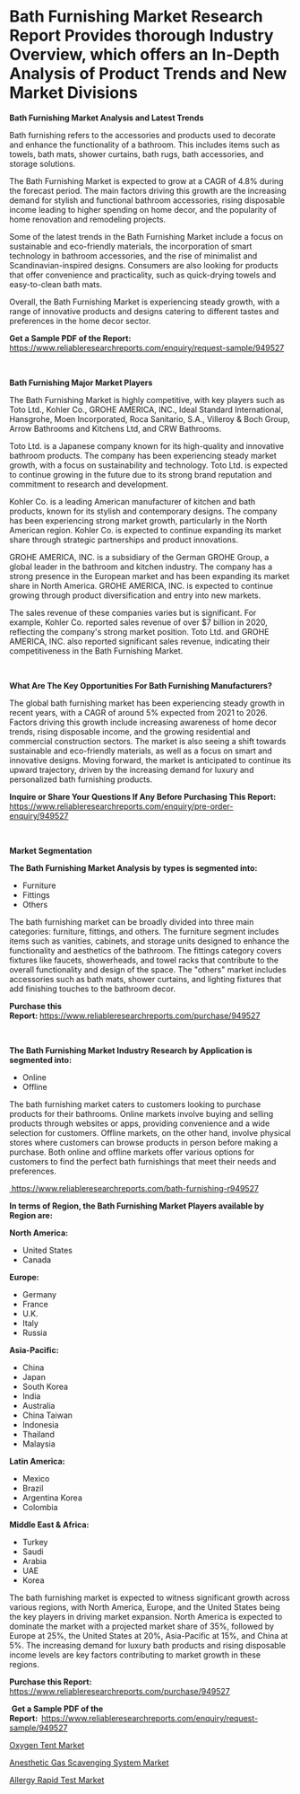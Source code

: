 <p><h1>Bath Furnishing Market Research Report Provides thorough Industry Overview, which offers an In-Depth Analysis of Product Trends and New Market Divisions</h1></p><p><strong>Bath Furnishing Market Analysis and Latest Trends</strong></p>
<p><p>Bath furnishing refers to the accessories and products used to decorate and enhance the functionality of a bathroom. This includes items such as towels, bath mats, shower curtains, bath rugs, bath accessories, and storage solutions.</p><p>The Bath Furnishing Market is expected to grow at a CAGR of 4.8% during the forecast period. The main factors driving this growth are the increasing demand for stylish and functional bathroom accessories, rising disposable income leading to higher spending on home decor, and the popularity of home renovation and remodeling projects.</p><p>Some of the latest trends in the Bath Furnishing Market include a focus on sustainable and eco-friendly materials, the incorporation of smart technology in bathroom accessories, and the rise of minimalist and Scandinavian-inspired designs. Consumers are also looking for products that offer convenience and practicality, such as quick-drying towels and easy-to-clean bath mats.</p><p>Overall, the Bath Furnishing Market is experiencing steady growth, with a range of innovative products and designs catering to different tastes and preferences in the home decor sector.</p></p>
<p><strong>Get a Sample PDF of the Report:&nbsp;</strong> <a href="https://www.reliableresearchreports.com/enquiry/request-sample/949527">https://www.reliableresearchreports.com/enquiry/request-sample/949527</a></p>
<p>&nbsp;</p>
<p><strong>Bath Furnishing Major Market Players</strong></p>
<p><p>The Bath Furnishing Market is highly competitive, with key players such as Toto Ltd., Kohler Co., GROHE AMERICA, INC., Ideal Standard International, Hansgrohe, Moen Incorporated, Roca Sanitario, S.A., Villeroy & Boch Group, Arrow Bathrooms and Kitchens Ltd, and CRW Bathrooms.</p><p>Toto Ltd. is a Japanese company known for its high-quality and innovative bathroom products. The company has been experiencing steady market growth, with a focus on sustainability and technology. Toto Ltd. is expected to continue growing in the future due to its strong brand reputation and commitment to research and development.</p><p>Kohler Co. is a leading American manufacturer of kitchen and bath products, known for its stylish and contemporary designs. The company has been experiencing strong market growth, particularly in the North American region. Kohler Co. is expected to continue expanding its market share through strategic partnerships and product innovations.</p><p>GROHE AMERICA, INC. is a subsidiary of the German GROHE Group, a global leader in the bathroom and kitchen industry. The company has a strong presence in the European market and has been expanding its market share in North America. GROHE AMERICA, INC. is expected to continue growing through product diversification and entry into new markets.</p><p>The sales revenue of these companies varies but is significant. For example, Kohler Co. reported sales revenue of over $7 billion in 2020, reflecting the company's strong market position. Toto Ltd. and GROHE AMERICA, INC. also reported significant sales revenue, indicating their competitiveness in the Bath Furnishing Market.</p></p>
<p>&nbsp;</p>
<p><strong>What Are The Key Opportunities For Bath Furnishing Manufacturers?</strong></p>
<p><p>The global bath furnishing market has been experiencing steady growth in recent years, with a CAGR of around 5% expected from 2021 to 2026. Factors driving this growth include increasing awareness of home decor trends, rising disposable income, and the growing residential and commercial construction sectors. The market is also seeing a shift towards sustainable and eco-friendly materials, as well as a focus on smart and innovative designs. Moving forward, the market is anticipated to continue its upward trajectory, driven by the increasing demand for luxury and personalized bath furnishing products.</p></p>
<p><strong>Inquire or Share Your Questions If Any Before Purchasing This Report:</strong> <a href="https://www.reliableresearchreports.com/enquiry/pre-order-enquiry/949527">https://www.reliableresearchreports.com/enquiry/pre-order-enquiry/949527</a></p>
<p>&nbsp;</p>
<p><strong>Market Segmentation</strong></p>
<p><strong>The Bath Furnishing Market Analysis by types is segmented into:</strong></p>
<p><ul><li>Furniture</li><li>Fittings</li><li>Others</li></ul></p>
<p><p>The bath furnishing market can be broadly divided into three main categories: furniture, fittings, and others. The furniture segment includes items such as vanities, cabinets, and storage units designed to enhance the functionality and aesthetics of the bathroom. The fittings category covers fixtures like faucets, showerheads, and towel racks that contribute to the overall functionality and design of the space. The "others" market includes accessories such as bath mats, shower curtains, and lighting fixtures that add finishing touches to the bathroom decor.</p></p>
<p><strong>Purchase this Report:&nbsp;</strong><a href="https://www.reliableresearchreports.com/purchase/949527">https://www.reliableresearchreports.com/purchase/949527</a></p>
<p>&nbsp;</p>
<p><strong>The Bath Furnishing Market Industry Research by Application is segmented into:</strong></p>
<p><ul><li>Online</li><li>Offline</li></ul></p>
<p><p>The bath furnishing market caters to customers looking to purchase products for their bathrooms. Online markets involve buying and selling products through websites or apps, providing convenience and a wide selection for customers. Offline markets, on the other hand, involve physical stores where customers can browse products in person before making a purchase. Both online and offline markets offer various options for customers to find the perfect bath furnishings that meet their needs and preferences.</p></p>
<p><a href="https://www.reliableresearchreports.com/bath-furnishing-r949527">&nbsp;https://www.reliableresearchreports.com/bath-furnishing-r949527</a></p>
<p><strong>In terms of Region, the Bath Furnishing Market Players available by Region are:</strong></p>
<p>
    <p> <strong> North America: </strong>
        <ul>
            <li>United States</li>
            <li>Canada</li>
        </ul>
        </p> 
    <p> <strong> Europe: </strong>
        <ul>
            <li>Germany</li>
            <li>France</li>
            <li>U.K.</li>
            <li>Italy</li>
            <li>Russia</li>
        </ul>
        </p> 
    <p> <strong> Asia-Pacific: </strong>
        <ul>
            <li>China</li>
            <li>Japan</li>
            <li>South Korea</li>
            <li>India</li>
            <li>Australia</li>
            <li>China Taiwan</li>
            <li>Indonesia</li>
            <li>Thailand</li>
            <li>Malaysia</li>
        </ul>
        </p> 
    <p> <strong> Latin America: </strong>
        <ul>
            <li>Mexico</li>
            <li>Brazil</li>
            <li>Argentina Korea</li>
            <li>Colombia</li>
        </ul>
        </p> 
    <p> <strong> Middle East & Africa: </strong>
        <ul>
            <li>Turkey</li>
            <li>Saudi</li>
            <li>Arabia</li>
            <li>UAE</li>
            <li>Korea</li>
        </ul>
    </p>
    </p>
<p><p>The bath furnishing market is expected to witness significant growth across various regions, with North America, Europe, and the United States being the key players in driving market expansion. North America is expected to dominate the market with a projected market share of 35%, followed by Europe at 25%, the United States at 20%, Asia-Pacific at 15%, and China at 5%. The increasing demand for luxury bath products and rising disposable income levels are key factors contributing to market growth in these regions.</p></p>
<p><strong>Purchase this Report: </strong><a href="https://www.reliableresearchreports.com/purchase/949527">https://www.reliableresearchreports.com/purchase/949527</a></p>
<p>&nbsp;<strong>Get a Sample PDF of the Report:&nbsp;&nbsp;</strong><a href="https://www.reliableresearchreports.com/enquiry/request-sample/949527">https://www.reliableresearchreports.com/enquiry/request-sample/949527</a></p>
<p><strong></strong></p>
<p><p><a href="https://github.com/wusalecollins540tpqoz/Market-Research-Report-List-3/blob/main/oxygen-tent-market.md">Oxygen Tent Market</a></p><p><a href="https://github.com/EbonyHane1955/Market-Research-Report-List-2/blob/main/anesthetic-gas-scavenging-system-market.md">Anesthetic Gas Scavenging System Market</a></p><p><a href="https://github.com/kathiaseamanalvaradovlprc2h/Market-Research-Report-List-3/blob/main/allergy-rapid-test-market.md">Allergy Rapid Test Market</a></p></p>